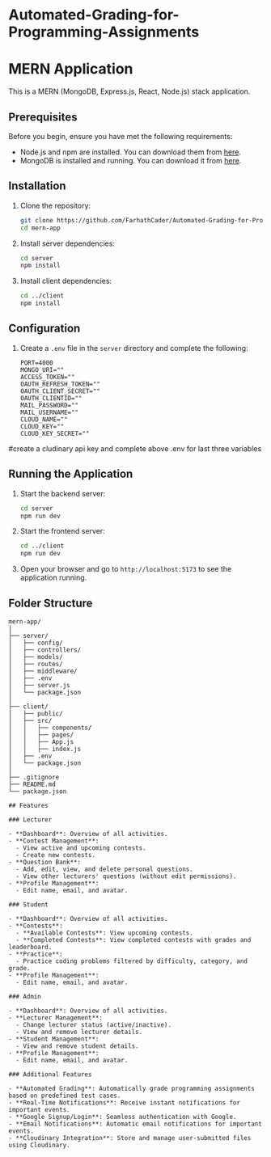# Automated-Grading-for-Programming-Assignments

# MERN Application

This is a MERN (MongoDB, Express.js, React, Node.js) stack application.

## Prerequisites

Before you begin, ensure you have met the following requirements:
- Node.js and npm are installed. You can download them from [here](https://nodejs.org/).
- MongoDB is installed and running. You can download it from [here](https://www.mongodb.com/try/download/community).

## Installation

1. Clone the repository:
    ```bash
    git clone https://github.com/FarhathCader/Automated-Grading-for-Programming-Assignments.git
    cd mern-app
    ```

2. Install server dependencies:
    ```bash
    cd server
    npm install
    ```

3. Install client dependencies:
    ```bash
    cd ../client
    npm install
    ```

## Configuration

1. Create a `.env` file in the `server` directory and complete the following:
    ```env
    PORT=4000
    MONGO_URI=""
    ACCESS_TOKEN=""
    OAUTH_REFRESH_TOKEN=""
    OAUTH_CLIENT_SECRET=""
    OAUTH_CLIENTID=""
    MAIL_PASSWORD=""
    MAIL_USERNAME=""
    CLOUD_NAME=""
    CLOUD_KEY=""
    CLOUD_KEY_SECRET=""
    ```

#create a cludinary api key and complete above .env for last three variables 

## Running the Application

1. Start the backend server:
    ```bash
    cd server
    npm run dev
    ```

2. Start the frontend server:
    ```bash
    cd ../client
    npm run dev
    ```

3. Open your browser and go to `http://localhost:5173` to see the application running.

## Folder Structure

```plaintext
mern-app/
│
├── server/
│   ├── config/
│   ├── controllers/
│   ├── models/
│   ├── routes/
│   ├── middleware/
│   ├── .env
│   ├── server.js
│   └── package.json
│
├── client/
│   ├── public/
│   ├── src/
│   │   ├── components/
│   │   ├── pages/
│   │   ├── App.js
│   │   ├── index.js
│   ├── .env
│   └── package.json
│
├── .gitignore
├── README.md
└── package.json

## Features

### Lecturer

- **Dashboard**: Overview of all activities.
- **Contest Management**:
  - View active and upcoming contests.
  - Create new contests.
- **Question Bank**:
  - Add, edit, view, and delete personal questions.
  - View other lecturers' questions (without edit permissions).
- **Profile Management**:
  - Edit name, email, and avatar.

### Student

- **Dashboard**: Overview of all activities.
- **Contests**:
  - **Available Contests**: View upcoming contests.
  - **Completed Contests**: View completed contests with grades and leaderboard.
- **Practice**:
  - Practice coding problems filtered by difficulty, category, and grade.
- **Profile Management**:
  - Edit name, email, and avatar.

### Admin

- **Dashboard**: Overview of all activities.
- **Lecturer Management**:
  - Change lecturer status (active/inactive).
  - View and remove lecturer details.
- **Student Management**:
  - View and remove student details.
- **Profile Management**:
  - Edit name, email, and avatar.

### Additional Features

- **Automated Grading**: Automatically grade programming assignments based on predefined test cases.
- **Real-Time Notifications**: Receive instant notifications for important events.
- **Google Signup/Login**: Seamless authentication with Google.
- **Email Notifications**: Automatic email notifications for important events.
- **Cloudinary Integration**: Store and manage user-submitted files using Cloudinary.
